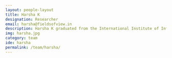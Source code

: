 ```yaml
---
layout: people-layout
title: Harsha K
designation: Researcher
email: harsha@fieldsofview.in
description: Harsha K graduated from the International Institute of Information Technology, Bangalore and has designed and built agent based simulations and games in the field of safety and security. His current research interests include complex adaptive systems, complex networks, cities and urban systems and safety systems. He spends his free time reading detective novels or playing computer games.
img: harsha.jpg
category: team
ide: harsha
permalink: /team/harsha/
---
```

